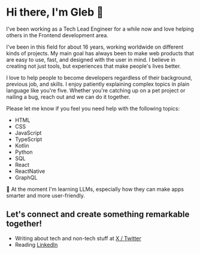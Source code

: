 # Hi there, I'm Gleb 👋

I've been working as a Tech Lead Engineer for a while now and love helping others in the Frontend development area. 

I've been in this field for about 16 years, working worldwide on different kinds of projects. My main goal has always been to make web products that are easy to use, fast, and designed with the user in mind. I believe in creating not just tools, but experiences that make people's lives better.

I love to help people to become developers regardless of their background, previous job, and skills. I enjoy patiently explaining complex topics in plain language like you're five. Whether you're catching up on a pet project or nailing a bug, reach out and we can do it together.

Please let me know if you feel you need help with the following topics:
- HTML
- CSS
- JavaScript
- TypeScript
- Kotlin
- Python
- SQL
- React
- ReactNative
- GraphQL

🌱 At the moment I'm learning  LLMs, especially how they can make apps smarter and more user-friendly.

## Let's connect and create something remarkable together!

- Writing about tech and non-tech stuff at [X / Twitter](https://x.com/artdaw)
- Reading [LinkedIn](https://linkedin.com/in/artdaw)
